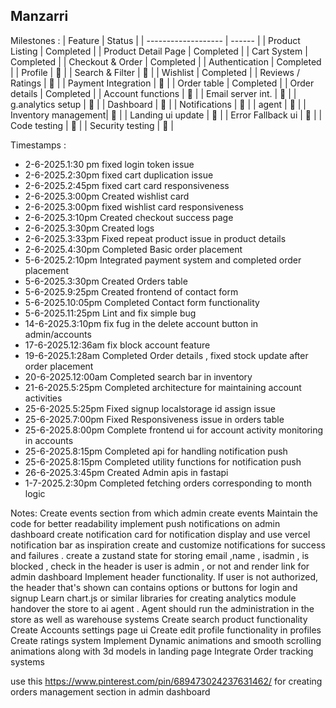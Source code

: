 ## Manzarri

Milestones : 
| Feature             | Status |
| ------------------- | ------ |
| Product Listing     | Completed     |
| Product Detail Page | Completed     |
| Cart System         | Completed     |
| Checkout & Order    | Completed     |
| Authentication      | Completed    |
| Profile             | 🔲     |
| Search & Filter     | 🔲     |
| Wishlist            | Completed     |
| Reviews / Ratings   | 🔲     |
| Payment Integration | 🔲     |
| Order table         | Completed     |
| Order details       | Completed     |
| Account functions   | 🔲     |
| Email server int.   | 🔲     |
| g.analytics setup   | 🔲     |
| Dashboard           | 🔲     |
| Notifications       | 🔲     |
| agent               | 🔲     |
| Inventory management| 🔲     |
| Landing ui update   | 🔲     |
| Error Fallback ui   | 🔲     |
| Code testing        | 🔲     |
| Security testing    | 🔲     |

Timestamps :
- 2-6-2025.1:30 pm    fixed login token issue
- 2-6-2025.2:30pm     fixed cart duplication issue
- 2-6-2025.2:45pm     fixed cart card responsiveness
- 2-6-2025.3:00pm     Created wishlist card
- 2-6-2025.3:00pm     fixed wishlist card responsiveness
- 2-6-2025.3:10pm     Created checkout success page
- 2-6-2025.3:30pm     Created logs
- 2-6-2025.3:33pm     Fixed repeat product issue in product details
- 2-6-2025.4:30pm     Completed Basic order placement
- 5-6-2025.2:10pm     Integrated payment system and completed order placement
- 5-6-2025.3:30pm     Created Orders table
- 5-6-2025.9:25pm     Created frontend of contact form
- 5-6-2025.10:05pm    Completed Contact form functionality
- 5-6-2025.11:25pm    Lint and fix simple bug
- 14-6-2025.3:10pm   fix fug in the delete account button in admin/accounts
- 17-6-2025.12:36am   fix block account feature
- 19-6-2025.1:28am   Completed Order details , fixed stock update after order placement
- 20-6-2025.12:00am   Completed search bar in inventory
- 21-6-2025.5:25pm   Completed architecture for maintaining account activities
- 25-6-2025.5:25pm   Fixed signup localstorage id assign issue
- 25-6-2025.7:00pm   Fixed Responsiveness issue in orders table
- 25-6-2025.8:00pm   Complete frontend ui for account activity monitoring in accounts
- 25-6-2025.8:15pm   Completed api for handling notification push
- 25-6-2025.8:15pm   Completed utility functions for notification push
- 26-6-2025.3:45pm   Created Admin apis in fastapi 
- 1-7-2025.2:30pm   Completed fetching orders corresponding to month logic

Notes:
Create events section from which admin create events
Maintain the code for better readability 
implement push notifications on admin dashboard
create notification card for notification display and use vercel notification bar as inspiration
create and customize notifications for success and failures .
create a zustand state for storing email ,name , isadmin , is blocked ,
check in the header is user is admin , or not and render link for admin dashboard
Implement header functionality. If user is not authorized, the header that's shown can contains options or buttons for login and signup
Learn chart.js or similar libraries for creating analytics module
handover the store to ai agent . Agent should run the administration in the store as well as warehouse systems
Create search product functionality
Create Accounts settings page ui 
Create edit profile functionality in profiles
Create ratings system
Implement Dynamic animations and smooth scrolling animations along with 3d models in landing page
Integrate Order tracking systems

use this https://www.pinterest.com/pin/689473024237631462/ for creating orders management section in admin dashboard
